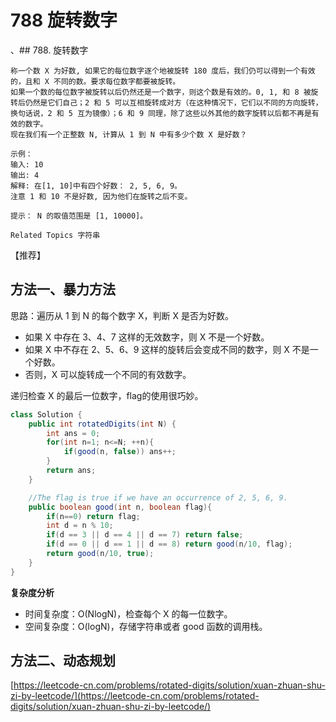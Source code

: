 # 788 旋转数字

、\#\# 788. 旋转数字

```text
称一个数 X 为好数, 如果它的每位数字逐个地被旋转 180 度后，我们仍可以得到一个有效的，且和 X 不同的数。要求每位数字都要被旋转。 
如果一个数的每位数字被旋转以后仍然还是一个数字，则这个数是有效的。0, 1, 和 8 被旋转后仍然是它们自己；2 和 5 可以互相旋转成对方（在这种情况下，它们以不同的方向旋转，换句话说，2 和 5 互为镜像）；6 和 9 同理，除了这些以外其他的数字旋转以后都不再是有效的数字。 
现在我们有一个正整数 N, 计算从 1 到 N 中有多少个数 X 是好数？ 

示例： 
输入: 10
输出: 4
解释: 在[1, 10]中有四个好数： 2, 5, 6, 9。
注意 1 和 10 不是好数, 因为他们在旋转之后不变。

提示： N 的取值范围是 [1, 10000]。 

Related Topics 字符串
```

【推荐】

## 方法一、暴力方法

思路：遍历从 1 到 N 的每个数字 X，判断 X 是否为好数。

* 如果 X 中存在 3、4、7 这样的无效数字，则 X 不是一个好数。
* 如果 X 中不存在 2、5、6、9 这样的旋转后会变成不同的数字，则 X 不是一个好数。
* 否则，X 可以旋转成一个不同的有效数字。

递归检查 X 的最后一位数字，flag的使用很巧妙。

```java
class Solution {
    public int rotatedDigits(int N) {
        int ans = 0;
        for(int n=1; n<=N; ++n){
            if(good(n, false)) ans++;
        }
        return ans;
    }

    //The flag is true if we have an occurrence of 2, 5, 6, 9.
    public boolean good(int n, boolean flag){
        if(n==0) return flag;
        int d = n % 10;
        if(d == 3 || d == 4 || d == 7) return false;
        if(d == 0 || d == 1 || d == 8) return good(n/10, flag);
        return good(n/10, true);
    }
}
```

**复杂度分析**

* 时间复杂度：O\(NlogN\)，检查每个 X 的每一位数字。
* 空间复杂度：O\(logN\)，存储字符串或者 good 函数的调用栈。

## 方法二、动态规划

[https://leetcode-cn.com/problems/rotated-digits/solution/xuan-zhuan-shu-zi-by-leetcode/](https://leetcode-cn.com/problems/rotated-digits/solution/xuan-zhuan-shu-zi-by-leetcode/)


